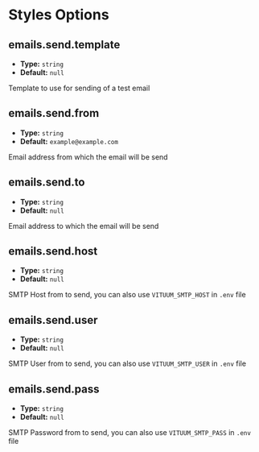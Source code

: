 # Styles Options

## emails.send.template

- **Type:** `string`
- **Default:** `null`

Template to use for sending of a test email

## emails.send.from

- **Type:** `string`
- **Default:** `example@example.com`

Email address from which the email will be send

## emails.send.to

- **Type:** `string`
- **Default:** `null`

Email address to which the email will be send

## emails.send.host

- **Type:** `string`
- **Default:** `null`

SMTP Host from to send, you can also use `VITUUM_SMTP_HOST` in `.env` file

## emails.send.user

- **Type:** `string`
- **Default:** `null`

SMTP User from to send, you can also use `VITUUM_SMTP_USER` in `.env` file

## emails.send.pass

- **Type:** `string`
- **Default:** `null`

SMTP Password from to send, you can also use `VITUUM_SMTP_PASS` in `.env` file
